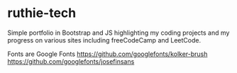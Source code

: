 # ruthie-tech

Simple portfolio in Bootstrap and JS highlighting my coding projects and my progress on various sites including freeCodeCamp and LeetCode.

Fonts are Google Fonts
https://github.com/googlefonts/kolker-brush
https://github.com/googlefonts/josefinsans
